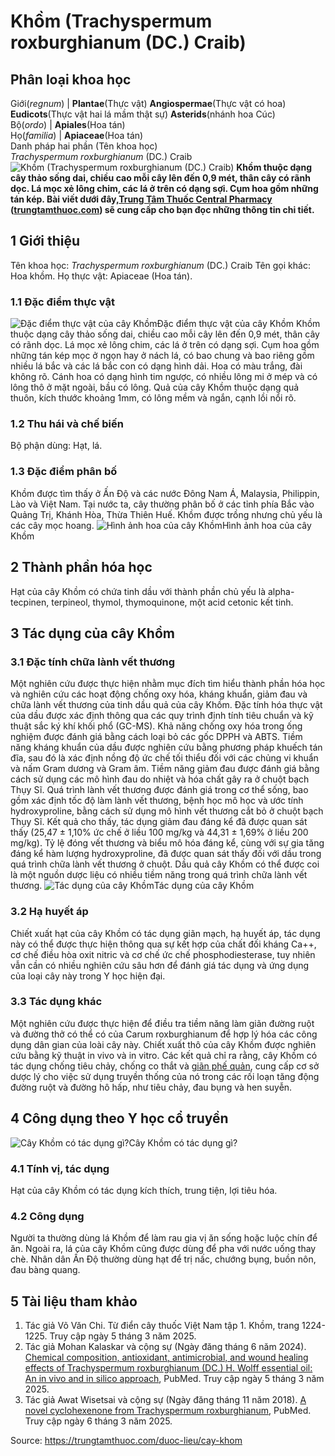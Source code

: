 # Khồm (Trachyspermum roxburghianum (DC.) Craib)

Phân loại khoa học  
---  
Giới(_regnum_) |  **Plantae**(Thực vật) **Angiospermae**(Thực vật có hoa) **Eudicots**(Thực vật hai lá mầm thật sự) **Asterids**(nhánh hoa Cúc)  
Bộ(_ordo_) | **Apiales**(Hoa tán)  
Họ(_familia_) | **Apiaceae**(Hoa tán)  
Danh pháp hai phần (Tên khoa học)  
_Trachyspermum roxburghianum_ (DC.) Craib  
![Khồm \(Trachyspermum roxburghianum \(DC.\) Craib\)](https://trungtamthuoc.com/images/others/cay-khom-1041.jpg)
**Khồm thuộc dạng cây thảo sống dai, chiều cao mỗi cây lên đến 0,9 mét, thân cây có rãnh dọc. Lá mọc xẻ lông chim, các lá ở trên có dạng sợi. Cụm hoa gồm những tán kép. Bài viết dưới đây,[Trung Tâm Thuốc Central Pharmacy](https://trungtamthuoc.com/ "Trung Tâm Thuốc Central Pharmacy") ([trungtamthuoc.com](https://trungtamthuoc.com/ "trungtamthuoc.com")) sẽ cung cấp cho bạn đọc những thông tin chi tiết.**
##  1 Giới thiệu
Tên khoa học: _Trachyspermum roxburghianum_ (DC.) Craib
Tên gọi khác: Hoa khồm.
Họ thực vật: Apiaceae (Hoa tán).
### 1.1 Đặc điểm thực vật
![Đặc điểm thực vật của cây Khồm](https://trungtamthuoc.com/images/item/cay-khom-0.jpg)Đặc điểm thực vật của cây Khồm
Khồm thuộc dạng cây thảo sống dai, chiều cao mỗi cây lên đến 0,9 mét, thân cây có rãnh dọc.
Lá mọc xẻ lông chim, các lá ở trên có dạng sợi.
Cụm hoa gồm những tán kép mọc ở ngọn hay ở nách lá, có bao chung và bao riêng gồm nhiều lá bắc và các lá bắc con có dạng hình dải. Hoa có màu trắng, đài không rõ. Cánh hoa có dạng hình tim ngược, có nhiều lông mi ở mép và có lông thô ở mặt ngoài, bầu có lông.
Quả của cây Khồm thuộc dạng quả thuôn, kích thước khoảng 1mm, có lông mềm và ngắn, cạnh lồi nổi rõ.
### 1.2 Thu hái và chế biến
Bộ phận dùng: Hạt, lá.
### 1.3 Đặc điểm phân bố
Khồm được tìm thấy ở Ấn Độ và các nước Đông Nam Á, Malaysia, Philippin, Lào và Việt Nam.
Tại nước ta, cây thường phân bố ở các tỉnh phía Bắc vào Quảng Trị, Khánh Hòa, Thừa Thiên Huế.
Khồm được trồng nhưng chủ yếu là các cây mọc hoang.
![Hình ảnh hoa của cây Khồm](https://trungtamthuoc.com/images/item/cay-khom-1.jpg)Hình ảnh hoa của cây Khồm
##  2 Thành phần hóa học
Hạt của cây Khồm có chứa tinh dầu với thành phần chủ yếu là alpha-tecpinen, terpineol, thymol, thymoquinone, một acid cetonic kết tinh.
##  3 Tác dụng của cây Khồm
### 3.1 Đặc tính chữa lành vết thương
Một nghiên cứu được thực hiện nhằm mục đích tìm hiểu thành phần hóa học và nghiên cứu các hoạt động chống oxy hóa, kháng khuẩn, giảm đau và chữa lành vết thương của tinh dầu quả của cây Khồm. Đặc tính hóa thực vật của dầu được xác định thông qua các quy trình định tính tiêu chuẩn và kỹ thuật sắc ký khí khối phổ (GC-MS). Khả năng chống oxy hóa trong ống nghiệm được đánh giá bằng cách loại bỏ các gốc DPPH và ABTS. Tiềm năng kháng khuẩn của dầu được nghiên cứu bằng phương pháp khuếch tán đĩa, sau đó là xác định nồng độ ức chế tối thiểu đối với các chủng vi khuẩn và nấm Gram dương và Gram âm. Tiềm năng giảm đau được đánh giá bằng cách sử dụng các mô hình đau do nhiệt và hóa chất gây ra ở chuột bạch Thụy Sĩ. Quá trình lành vết thương được đánh giá trong cơ thể sống, bao gồm xác định tốc độ làm lành vết thương, bệnh học mô học và ước tính hydroxyproline, bằng cách sử dụng mô hình vết thương cắt bỏ ở chuột bạch Thụy Sĩ.
Kết quả cho thấy, tác dụng giảm đau đáng kể đã được quan sát thấy (25,47 ± 1,10% ức chế ở liều 100 mg/kg và 44,31 ± 1,69% ở liều 200 mg/kg). Tỷ lệ đóng vết thương và biểu mô hóa đáng kể, cùng với sự gia tăng đáng kể hàm lượng hydroxyproline, đã được quan sát thấy đối với dầu trong quá trình chữa lành vết thương ở chuột. Dầu quả cây Khồm có thể được coi là một nguồn dược liệu có nhiều tiềm năng trong quá trình chữa lành vết thương.
![Tác dụng của cây Khồm](https://trungtamthuoc.com/images/item/cay-khom-2.jpg)Tác dụng của cây Khồm
### 3.2 Hạ huyết áp
Chiết xuất hạt của cây Khồm có tác dụng giãn mạch, hạ huyết áp, tác dụng này có thể được thực hiện thông qua sự kết hợp của chất đối kháng Ca++, cơ chế điều hòa oxit nitric và cơ chế ức chế phosphodiesterase, tuy nhiên vẫn cần có nhiều nghiên cứu sâu hơn để đánh giá tác dụng và ứng dụng của loại cây này trong Y học hiện đại.
### 3.3 Tác dụng khác
Một nghiên cứu được thực hiện để điều tra tiềm năng làm giãn đường ruột và đường thở có thể có của Carum roxburghianum để hợp lý hóa các công dụng dân gian của loài cây này. Chiết xuất thô của cây Khồm được nghiên cứu bằng kỹ thuật in vivo và in vitro. Các kết quả chỉ ra rằng, cây Khồm có tác dụng chống tiêu chảy, chống co thắt và [giãn phế quản](https://trungtamthuoc.com/bai-viet/gian-phe-quan "giãn phế quản"), cung cấp cơ sở dược lý cho việc sử dụng truyền thống của nó trong các rối loạn tăng động đường ruột và đường hô hấp, như tiêu chảy, đau bụng và hen suyễn.
##  4 Công dụng theo Y học cổ truyền
![Cây Khồm có tác dụng gì?](https://trungtamthuoc.com/images/item/cay-khom-3.jpg)Cây Khồm có tác dụng gì?
### 4.1 Tính vị, tác dụng
Hạt của cây Khồm có tác dụng kích thích, trung tiện, lợi tiêu hóa.
### 4.2 Công dụng
Người ta thường dùng lá Khồm để làm rau gia vị ăn sống hoặc luộc chín để ăn. Ngoài ra, lá của cây Khồm cũng được dùng để pha với nước uống thay chè.
Nhân dân Ấn Độ thường dùng hạt để trị nấc, chướng bụng, buồn nôn, đau bàng quang.
##  5 Tài liệu tham khảo
  1. Tác giả Võ Văn Chi. Từ điển cây thuốc Việt Nam tập 1. Khồm, trang 1224-1225. Truy cập ngày 5 tháng 3 năm 2025.
  2. Tác giả Mohan Kalaskar và cộng sự (Ngày đăng tháng 6 năm 2024). [Chemical composition, antioxidant, antimicrobial, and wound healing effects of Trachyspermum roxburghianum (DC.) H. Wolff essential oil: An in vivo and in silico approach](https://pubmed.ncbi.nlm.nih.gov/38484951/), PubMed. Truy cập ngày 5 tháng 3 năm 2025.
  3. Tác giả Awat Wisetsai và cộng sự (Ngày đăng tháng 11 năm 2018). [A novel cyclohexenone from Trachyspermum roxburghianum](https://pubmed.ncbi.nlm.nih.gov/29322819/), PubMed. Truy cập ngày 6 tháng 3 năm 2025.




Source: https://trungtamthuoc.com/duoc-lieu/cay-khom